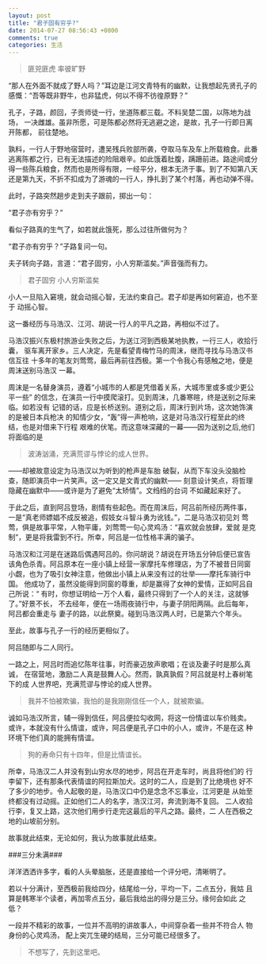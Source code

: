 ```yaml
---
layout: post
title: "君子固有穷乎?"
date: 2014-07-27 08:56:43 +0800
comments: true
categories: 生活
---
```

> 匪兕匪虎 率彼旷野

“那人在外面不就成了野人吗？”耳边是江河文青特有的幽默，让我想起先贤孔子的
感慨：“吾等既非野牛，也非猛虎，何以不得不彷徨原野？”

孔子，子路，颜回，子贡师徒一行，坐道陈都三载。不料吴楚二国，以陈地为战场，
一决雌雄。虽非所愿，可是陈都必然将无逃避之途，是故，孔子一行即日离开陈都，
前往楚地。

孰料，一行人于野地宿营时，遭吴残兵败部所袭，夺取马车及车上所载粮食。此番
逃离陈都之行，已有无法描述的险阻艰辛。如此饿着肚腹，蹒跚前进。路途间或分
得一些陈兵粮食，然而也是所得有限，一经平分，根本无济于事。到了不知第八天
还是第九天，不折不扣成为了游魂的一行人，挣扎到了某个村落，再也动弹不得。

此时，子路突然趟步走到夫子跟前，掷出一句：

“君子亦有穷乎？”

看似子路真的生气了，如若就此饿死，那么过往所做何为？

“君子亦有穷乎？”子路复问一句。

夫子转向子路，言道：“君子固穷，小人穷斯滥矣。”声音强而有力。

> 君子固穷 小人穷斯滥矣

小人一旦陷入窘境，就会动摇心智，无法约束自己。君子却是再如何窘迫，也不至于
动摇心智。

这一番经历与马浩汉、江河、胡说一行人的平凡之路，再相似不过了。

马浩汉振兴东极村旅游业失败之后，为送江河到西极某地执教，一行三人，收拾行囊，
驱车离开家乡。三人决定，先是看望青梅竹马的周沫，继而寻找与马浩汉书信互往
十多年的笔友刘莺莺，最后再前往西极。第一个令我心有感触之地，便是周沫送别马浩汉
一幕。

周沫是一名替身演员，遵着“小城市的人都是凭借着关系，大城市里或多或少更公平一些”
的信念，在演员一行中摸爬滚打。见到周沫，几番寒暄，终是送别之际来临。如若没有
记错的话，应是长桥送别。道别之后，周沫行到片场，这次她饰演的是被日本兵枪决
的知情少女，“轰”得一声枪响，这是对马浩汉行程至此的终结，也是对借来下行程
艰难的伏笔。而这意味深藏的一幕——因为送别之后,他们将面临的是

> 波涛汹涌，充满荒谬与悖论的成人世界。


——却被故意设定为马浩汉以为听到的枪声是车胎
破裂，从而下车没头没脑检查，随即演员中一片笑声。这一定又是文青式的幽默——
刻意设计笑点，将哲理隐藏在幽默中——或许是为了避免“太矫情”。文绉绉的台词
不如藏起来好了。

于此之后，直到阿吕登场，剧情有些起色。而在周沫后，阿吕前所经历两件事，
一是“真老师嫖娼不成反被追，假妓女斗智斗勇为讹钱。”，二是马浩汉初见刘
莺莺，俱是故事平常，人物平庸，刘莺莺一句心灵鸡汤：“喜欢就会放肆，爱就
是克制”，更是将我雷到不行。所幸，阿吕是一位性格丰满的骗子。

马浩汉和江河是在迷路后偶遇阿吕的。你问胡说？胡说在开场五分钟后便已宣告
该角色杀青。阿吕原本在一座小镇上经营一家摩托车修理店，为了不被昔日同窗
小觑，也为了吸引女神注意，他做出小镇上从来没有过的壮举——摩托车骑行中国。
他成功了，虽然没能得到同窗的尊重，却是赢得了女神的爱情，正如阿吕自己所说：“
有时，你想证明给一万个人看，最终只得到了一个人的关注，这就够了。”好景不长，
不去经年，便在一场雨夜骑行中，与妻子阴阳两隔。此后每年，阿吕都会重走与
妻子的路，以此祭奠。碰到马浩汉两人时，已是第六个年头。

至此，故事与孔子一行的经历更相似了。

阿吕随即与二人同行。

一路之上，阿吕时而追忆陈年往事，时而豪迈放声歌唱；在谈及妻子时是那么真诚，
在宿营地，激励二人真是鼓舞人心。然而，孰真孰假？阿吕就是村上春树笔下的成
人世界吧，充满荒谬与悖论的成人世界。

> 我并不怕被欺骗，我怕的是我刚刚信任一个人，就被欺骗。

诚如马浩汉所言，辅一得到信任，阿吕便拉勾收网，将这一份情谊以车价贱卖。
或许，本就没有什么情谊，或许，阿吕便是孔子口中的小人，或许，不是在这
种环境下他们真的能拥有情谊。

> 狗的寿命只有十四年，但是比情谊长。

所幸，马浩汉二人并没有到山穷水尽的地步，阿吕在开走车时，尚且将他们的
行李留下，还有那条代表情谊的阿拉斯加犬。这时的二人，应是到了比绝境也
好不了多少的地步。令人起敬的是，马浩汉口中仍是念念不忘事业，江河更是
从始至终都没有过动摇。正如他们二人的名字，浩汉江河，奔流到海不复回。
二人收拾行李，复又上路，这次他们用步行走完这最后的平凡之路。最终，二
人在西极之地的山坡前分别。

故事就此结束，无论如何，我认为故事就此结束。

###三分未满###

洋洋洒洒许多字，看的人头晕脑胀，还是直接给一个评分吧，清晰明了。

若以十分满计，至西极前我给四分，结尾给一分，平均一下，二点五分，我姑
且算是韩寒半个读者，再加零点五分，最后我给出的得分是三分。缘何会如此
之低？

一段并不精彩的故事，一位并不高明的讲故事人，中间穿杂着一些并不符合人
物身份的心灵鸡汤， 配上突兀生硬的结局，三分可能已经很多了。

> 不想写了，先到这里吧。
